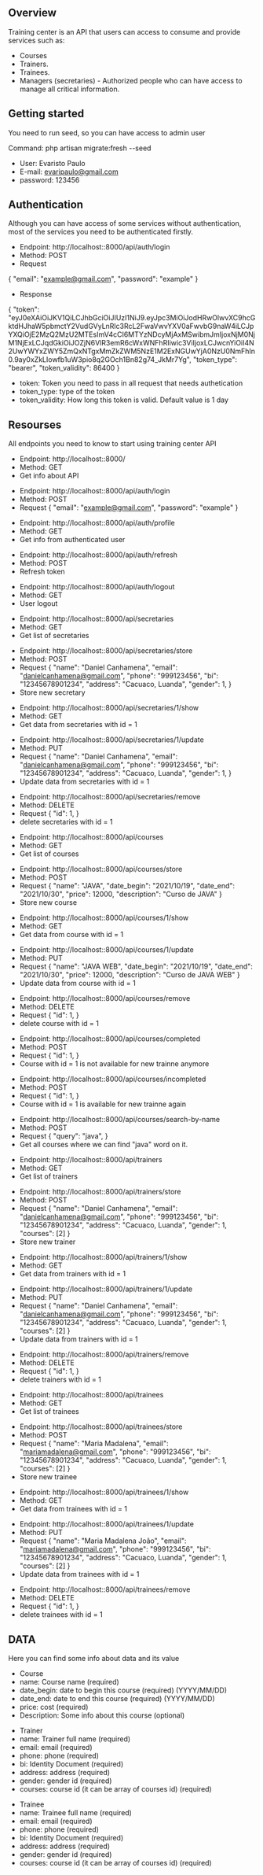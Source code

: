 ## Overview

Training center is an API that users can access to consume and provide services such as: 

- Courses
- Trainers.
- Trainees.
- Managers (secretaries) - Authorized people who can have access to manage all critical information.

## Getting started

You need to run seed, so you can have access to admin user 

Command: php artisan migrate:fresh --seed

- User: Evaristo Paulo
- E-mail: evaripaulo@gmail.com
- password: 123456

## Authentication

<p>Although you can have access of some services without authentication, most of the services you need to be authenticated firstly.</p>

- Endpoint: http://localhost::8000/api/auth/login
- Method: POST
- Request

{
    "email": "example@gmail.com",
    "password": "example"
}
- Response

{
    "token": "eyJ0eXAiOiJKV1QiLCJhbGciOiJIUzI1NiJ9.eyJpc3MiOiJodHRwOlwvXC9hcGktdHJhaW5pbmctY2VudGVyLnRlc3RcL2FwaVwvYXV0aFwvbG9naW4iLCJpYXQiOjE2MzQ2MzU2MTEsImV4cCI6MTYzNDcyMjAxMSwibmJmIjoxNjM0NjM1NjExLCJqdGkiOiJOZjN6VlR3emR6cWxWNFhRIiwic3ViIjoxLCJwcnYiOiI4N2UwYWYxZWY5ZmQxNTgxMmZkZWM5NzE1M2ExNGUwYjA0NzU0NmFhIn0.9ay0xZkLIowfb1uW3pio8q2GOch1Bn82g74_JkMr7Yg",
    "token_type": "bearer",
    "token_validity": 86400
}

- token: Token you need to pass in all request that needs authetication
- token_type: type of the token
- token_validity: How long this token is valid. Default value is 1 day


## Resourses

All endpoints you need to know to start using training center API

- Endpoint: http://localhost::8000/
- Method: GET
- Get info about API
<p></p>

- Endpoint: http://localhost::8000/api/auth/login
- Method: POST
- Request {
    "email": "example@gmail.com",
    "password": "example"
}
<p></p>

- Endpoint: http://localhost::8000/api/auth/profile
- Method: GET
- Get info from authenticated user
<p></p>

- Endpoint: http://localhost::8000/api/auth/refresh
- Method: POST
- Refresh token
<p></p>

- Endpoint: http://localhost::8000/api/auth/logout
- Method: GET
- User logout
<p></p>


- Endpoint: http://localhost::8000/api/secretaries
- Method: GET
- Get list of secretaries
<p></p>

- Endpoint: http://localhost::8000/api/secretaries/store
- Method: POST
- Request {
    "name": "Daniel Canhamena",
    "email": "danielcanhamena@gmail.com",
    "phone": "999123456",
    "bi": "12345678901234",
    "address": "Cacuaco, Luanda",
    "gender": 1,
}
- Store new secretary
<p></p>

- Endpoint: http://localhost::8000/api/secretaries/1/show
- Method: GET
- Get data from secretaries with id = 1
<p></p>

- Endpoint: http://localhost::8000/api/secretaries/1/update
- Method: PUT
- Request {
    "name": "Daniel Canhamena",
    "email": "danielcanhamena@gmail.com",
    "phone": "999123456",
    "bi": "12345678901234",
    "address": "Cacuaco, Luanda",
    "gender": 1,
}
- Update data from secretaries with id = 1
<p></p>

- Endpoint: http://localhost::8000/api/secretaries/remove
- Method: DELETE
- Request {
    "id": 1,
}
- delete secretaries with id = 1
<p></p>

- Endpoint: http://localhost::8000/api/courses
- Method: GET
- Get list of courses
<p></p>

- Endpoint: http://localhost::8000/api/courses/store
- Method: POST
- Request {
    "name": "JAVA",
    "date_begin": "2021/10/19",
    "date_end": "2021/10/30",
    "price": 12000,
    "description": "Curso de JAVA"
}
- Store new course
<p></p>

- Endpoint: http://localhost::8000/api/courses/1/show
- Method: GET
- Get data from course with id = 1
<p></p>

- Endpoint: http://localhost::8000/api/courses/1/update
- Method: PUT
- Request {
    "name": "JAVA WEB",
    "date_begin": "2021/10/19",
    "date_end": "2021/10/30",
    "price": 12000,
    "description": "Curso de JAVA WEB"
}
- Update data from course with id = 1
<p></p>

- Endpoint: http://localhost::8000/api/courses/remove
- Method: DELETE
- Request {
    "id": 1,
}
- delete course with id = 1
<p></p>

- Endpoint: http://localhost::8000/api/courses/completed
- Method: POST
- Request {
    "id": 1,
}
- Course with id = 1 is not available for new trainne anymore
<p></p>

- Endpoint: http://localhost::8000/api/courses/incompleted
- Method: POST
- Request {
    "id": 1,
}
- Course with id = 1 is available for new trainne again
<p></p>

- Endpoint: http://localhost::8000/api/courses/search-by-name
- Method: POST
- Request {
    "query": "java",
}
- Get all courses where we can find "java" word on it.
<p></p>

- Endpoint: http://localhost::8000/api/trainers
- Method: GET
- Get list of trainers
<p></p>

- Endpoint: http://localhost::8000/api/trainers/store
- Method: POST
- Request {
    "name": "Daniel Canhamena",
    "email": "danielcanhamena@gmail.com",
    "phone": "999123456",
    "bi": "12345678901234",
    "address": "Cacuaco, Luanda",
    "gender": 1,
    "courses": [2]
}
- Store new trainer
<p></p>

- Endpoint: http://localhost::8000/api/trainers/1/show
- Method: GET
- Get data from trainers with id = 1
<p></p>

- Endpoint: http://localhost::8000/api/trainers/1/update
- Method: PUT
- Request {
    "name": "Daniel Canhamena",
    "email": "danielcanhamena@gmail.com",
    "phone": "999123456",
    "bi": "12345678901234",
    "address": "Cacuaco, Luanda",
    "gender": 1,
    "courses": [2]
}
- Update data from trainers with id = 1
<p></p>

- Endpoint: http://localhost::8000/api/trainers/remove
- Method: DELETE
- Request {
    "id": 1,
}
- delete trainers with id = 1
<p></p>

- Endpoint: http://localhost::8000/api/trainees
- Method: GET
- Get list of trainees
<p></p>

- Endpoint: http://localhost::8000/api/trainees/store
- Method: POST
- Request {
    "name": "Maria Madalena",
    "email": "mariamadalena@gmail.com",
    "phone": "999123456",
    "bi": "12345678901234",
    "address": "Cacuaco, Luanda",
    "gender": 1,
    "courses": [2]
}
- Store new trainee
<p></p>

- Endpoint: http://localhost::8000/api/trainees/1/show
- Method: GET
- Get data from trainees with id = 1
<p></p>

- Endpoint: http://localhost::8000/api/trainees/1/update
- Method: PUT
- Request {
    "name": "Maria Madalena João",
    "email": "mariamadalena@gmail.com",
    "phone": "999123456",
    "bi": "12345678901234",
    "address": "Cacuaco, Luanda",
    "gender": 1,
    "courses": [2]
}
- Update data from trainees with id = 1
<p></p>

- Endpoint: http://localhost::8000/api/trainees/remove
- Method: DELETE
- Request {
    "id": 1,
}
- delete trainees with id = 1
<p></p>

## DATA

Here you can find some info about data and its value

- Course 
- name: Course name (required)
- date_begin: date to begin this course (required) (YYYY/MM/DD)
- date_end: date to end this course (required) (YYYY/MM/DD)
- price: cost (required)
- Description: Some info about this course (optional)
<p></p>

- Trainer 
- name: Trainer full name (required)
- email: email (required)
- phone: phone (required)
- bi: Identity Document (required)
- address: address (required)
- gender: gender id (required)
- courses: course id (it can be array of courses id) (required)
<p></p>

- Trainee
- name: Trainee full name (required)
- email: email (required)
- phone: phone (required)
- bi: Identity Document (required)
- address: address (required)
- gender: gender id (required)
- courses: course id (it can be array of courses id) (required)